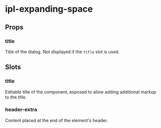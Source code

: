 # ipl-expanding-space

## Props

### title

Title of the dialog. Not displayed if the `title` slot is used.

## Slots

### title

Editable title of the component, exposed to allow adding additional markup to the title.

### header-extra

Content placed at the end of the element's header.
